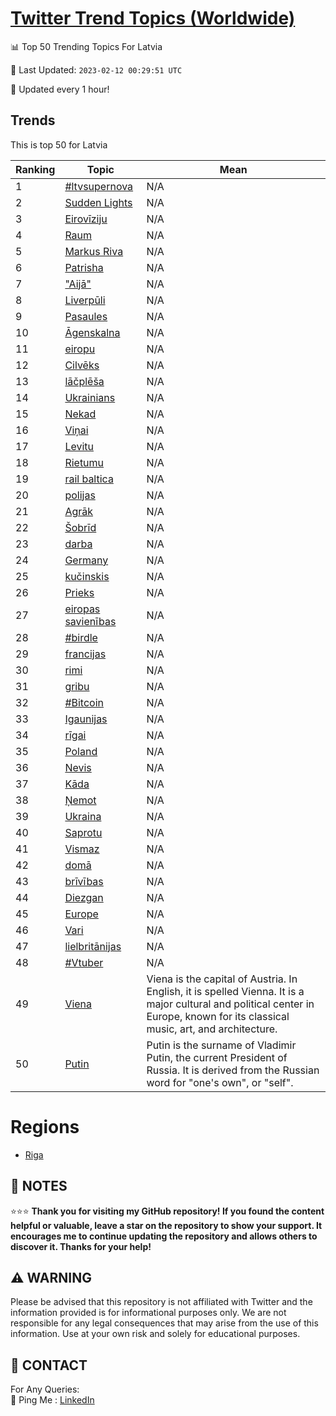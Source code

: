 [Twitter Trend Topics (Worldwide)](https://github.com/ErcinDedeoglu/Twitter-Trend-Topics)
==========


📊 Top 50 Trending Topics For Latvia

📆 Last Updated: `2023-02-12 00:29:51 UTC`

🔧 Updated every 1 hour!


## Trends

This is top 50 for Latvia

| Ranking | Topic | Mean |
| ------- | ------------ | ------------ |
| 1 | [#ltvsupernova](http://twitter.com/search?q=%23ltvsupernova) | N/A |
| 2 | [Sudden Lights](http://twitter.com/search?q=Sudden+Lights) | N/A |
| 3 | [Eirovīziju](http://twitter.com/search?q=Eirov%c4%abziju) | N/A |
| 4 | [Raum](http://twitter.com/search?q=Raum) | N/A |
| 5 | [Markus Riva](http://twitter.com/search?q=Markus+Riva) | N/A |
| 6 | [Patrisha](http://twitter.com/search?q=Patrisha) | N/A |
| 7 | ["Aijā"](http://twitter.com/search?q=%22Aij%c4%81%22) | N/A |
| 8 | [Liverpūli](http://twitter.com/search?q=Liverp%c5%abli) | N/A |
| 9 | [Pasaules](http://twitter.com/search?q=Pasaules) | N/A |
| 10 | [Āgenskalna](http://twitter.com/search?q=%c4%80genskalna) | N/A |
| 11 | [eiropu](http://twitter.com/search?q=eiropu) | N/A |
| 12 | [Cilvēks](http://twitter.com/search?q=Cilv%c4%93ks) | N/A |
| 13 | [lāčplēša](http://twitter.com/search?q=l%c4%81%c4%8dpl%c4%93%c5%a1a) | N/A |
| 14 | [Ukrainians](http://twitter.com/search?q=Ukrainians) | N/A |
| 15 | [Nekad](http://twitter.com/search?q=Nekad) | N/A |
| 16 | [Viņai](http://twitter.com/search?q=Vi%c5%86ai) | N/A |
| 17 | [Levitu](http://twitter.com/search?q=Levitu) | N/A |
| 18 | [Rietumu](http://twitter.com/search?q=Rietumu) | N/A |
| 19 | [rail baltica](http://twitter.com/search?q=rail+baltica) | N/A |
| 20 | [polijas](http://twitter.com/search?q=polijas) | N/A |
| 21 | [Agrāk](http://twitter.com/search?q=Agr%c4%81k) | N/A |
| 22 | [Šobrīd](http://twitter.com/search?q=%c5%a0obr%c4%abd) | N/A |
| 23 | [darba](http://twitter.com/search?q=darba) | N/A |
| 24 | [Germany](http://twitter.com/search?q=Germany) | N/A |
| 25 | [kučinskis](http://twitter.com/search?q=ku%c4%8dinskis) | N/A |
| 26 | [Prieks](http://twitter.com/search?q=Prieks) | N/A |
| 27 | [eiropas savienības](http://twitter.com/search?q=eiropas+savien%c4%abbas) | N/A |
| 28 | [#birdle](http://twitter.com/search?q=%23birdle) | N/A |
| 29 | [francijas](http://twitter.com/search?q=francijas) | N/A |
| 30 | [rimi](http://twitter.com/search?q=rimi) | N/A |
| 31 | [gribu](http://twitter.com/search?q=gribu) | N/A |
| 32 | [#Bitcoin](http://twitter.com/search?q=%23Bitcoin) | N/A |
| 33 | [Igaunijas](http://twitter.com/search?q=Igaunijas) | N/A |
| 34 | [rīgai](http://twitter.com/search?q=r%c4%abgai) | N/A |
| 35 | [Poland](http://twitter.com/search?q=Poland) | N/A |
| 36 | [Nevis](http://twitter.com/search?q=Nevis) | N/A |
| 37 | [Kāda](http://twitter.com/search?q=K%c4%81da) | N/A |
| 38 | [Ņemot](http://twitter.com/search?q=%c5%85emot) | N/A |
| 39 | [Ukraina](http://twitter.com/search?q=Ukraina) | N/A |
| 40 | [Saprotu](http://twitter.com/search?q=Saprotu) | N/A |
| 41 | [Vismaz](http://twitter.com/search?q=Vismaz) | N/A |
| 42 | [domā](http://twitter.com/search?q=dom%c4%81) | N/A |
| 43 | [brīvības](http://twitter.com/search?q=br%c4%abv%c4%abbas) | N/A |
| 44 | [Diezgan](http://twitter.com/search?q=Diezgan) | N/A |
| 45 | [Europe](http://twitter.com/search?q=Europe) | N/A |
| 46 | [Vari](http://twitter.com/search?q=Vari) | N/A |
| 47 | [lielbritānijas](http://twitter.com/search?q=lielbrit%c4%81nijas) | N/A |
| 48 | [#Vtuber](http://twitter.com/search?q=%23Vtuber) | N/A |
| 49 | [Viena](http://twitter.com/search?q=Viena) | Viena is the capital of Austria. In English, it is spelled Vienna. It is a major cultural and political center in Europe, known for its classical music, art, and architecture. |
| 50 | [Putin](http://twitter.com/search?q=Putin) | Putin is the surname of Vladimir Putin, the current President of Russia. It is derived from the Russian word for "one's own", or "self". |



# Regions

* [Riga](</Latvia/Riga.md>)



## 📝 NOTES

⭐⭐⭐ **Thank you for visiting my GitHub repository! If you found the content helpful or valuable, leave a star on the repository to show your support. It encourages me to continue updating the repository and allows others to discover it. Thanks for your help!**


## ⚠️ WARNING

Please be advised that this repository is not affiliated with Twitter and the information provided is for informational purposes only. We are not responsible for any legal consequences that may arise from the use of this information. Use at your own risk and solely for educational purposes.


## 📨 CONTACT

 For Any Queries:  
            🏓 Ping Me : [LinkedIn](https://www.linkedin.com/in/ercindedeoglu/)
